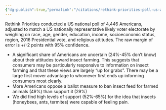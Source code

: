 ```yaml
---
{"dg-publish":true,"permalink":"/citations/rethink-priorities-poll-us-attitudes-towards-insects-rethink-priorities/","tags":["insects","USA","public_opinion"],"created":"2025-10-23T17:42:45.722+01:00","updated":"2025-10-23T18:12:10.222+01:00"}
---
```


Rethink Priorities conducted a US national poll of 4,446 Americans, adjusted to match a US nationally representative likely voter electorate by weighing on race, age, gender, education, income, socioeconomic status, region, 2016 Presidential vote, and religious attitudes. The raw margin of error is +/-2 points with 95% confidence.

- A significant share of Americans are uncertain (24%-45% don’t know) about their attitudes toward insect farming. This suggests that consumers may be particularly responsive to information on insect farming and that these views are largely “up for grabs”. There may be a large first mover advantage to whomever first ends up informing consumers most clearly.
- More Americans oppose a ballot measure to ban insect feed for farmed animals (49%) than support it (29%)
- We did find high levels of support (52%-65%) for the idea that insects (honeybees, ants, termites) were capable of feeling pain.